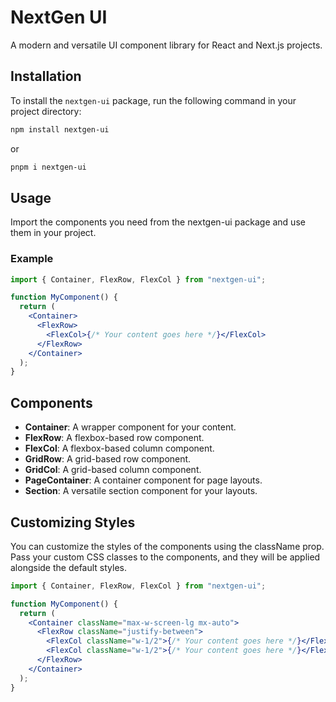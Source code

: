 # NextGen UI

A modern and versatile UI component library for React and Next.js projects.

## Installation

To install the `nextgen-ui` package, run the following command in your project directory:

```bash
npm install nextgen-ui
```

or

```bash
pnpm i nextgen-ui
```

## Usage

Import the components you need from the nextgen-ui package and use them in your project.

### Example

```jsx
import { Container, FlexRow, FlexCol } from "nextgen-ui";

function MyComponent() {
  return (
    <Container>
      <FlexRow>
        <FlexCol>{/* Your content goes here */}</FlexCol>
      </FlexRow>
    </Container>
  );
}
```

## Components

- **Container**: A wrapper component for your content.
- **FlexRow**: A flexbox-based row component.
- **FlexCol**: A flexbox-based column component.
- **GridRow**: A grid-based row component.
- **GridCol**: A grid-based column component.
- **PageContainer**: A container component for page layouts.
- **Section**: A versatile section component for your layouts.

## Customizing Styles

You can customize the styles of the components using the className prop. Pass your custom CSS classes to the components, and they will be applied alongside the default styles.

```jsx
import { Container, FlexRow, FlexCol } from "nextgen-ui";

function MyComponent() {
  return (
    <Container className="max-w-screen-lg mx-auto">
      <FlexRow className="justify-between">
        <FlexCol className="w-1/2">{/* Your content goes here */}</FlexCol>
        <FlexCol className="w-1/2">{/* Your content goes here */}</FlexCol>
      </FlexRow>
    </Container>
  );
}
```
